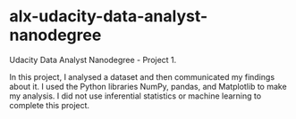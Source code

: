 # alx-udacity-data-analyst-nanodegree
Udacity Data Analyst Nanodegree - Project 1.

In this project, I analysed a dataset and then communicated my findings about it. I used the Python libraries NumPy, pandas, and Matplotlib to make my analysis.
I did not use inferential statistics or machine learning to complete this project.
